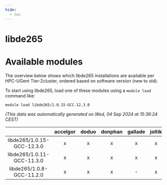 ```yaml
---
hide:
  - toc
---
```


libde265
========

# Available modules


The overview below shows which libde265 installations are available per HPC-UGent Tier-2cluster, ordered based on software version (new to old).

To start using libde265, load one of these modules using a `module load` command like:

```shell
module load libde265/1.0.15-GCC-12.3.0
```

*(This data was automatically generated on Wed, 04 Sep 2024 at 15:36:24 CEST)*  

| |accelgor|doduo|donphan|gallade|joltik|shinx|skitty|
| :---: | :---: | :---: | :---: | :---: | :---: | :---: | :---: |
|libde265/1.0.15-GCC-12.3.0|x|x|x|x|x|x|x|
|libde265/1.0.11-GCC-11.3.0|x|x|x|x|x|-|x|
|libde265/1.0.8-GCC-11.2.0|x|x|x|-|x|-|x|
